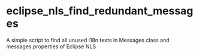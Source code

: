 # eclipse_nls_find_redundant_messages
A simple script to find all unused i18n texts in Messages class and messages.properties of Eclipse NLS
